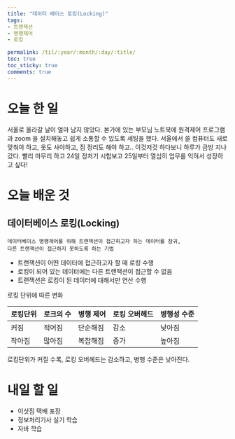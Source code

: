 ```yaml
---
title: "데이터 베이스 로킹(Locking)"
tags:
- 트랜잭션
- 병행제어
- 로킹

permalink: /til/:year/:month/:day/:title/
toc: true
toc_sticky: true
comments: true
---
```


# 오늘 한 일
서울로 올라갈 날이 얼마 남지 않았다. 본가에 있는 부모님 노트북에 원격제어 프로그램과 zoom 을 설치해놓고
쉽게 소통할 수 있도록 세팅을 했다. 서울에서 쓸 컴퓨터도 새로 맞춰야 하고, 옷도 사야하고, 짐 정리도 해야 하고.. 
이것저것 하다보니 하루가 금방 지나갔다.
빨리 마무리 하고 24일 정처기 시험보고 25일부터 열심히 업무를 익혀서 성장하고 싶다!

# 오늘 배운 것

## 데이터베이스 로킹(Locking)
```
데이터베이스 병행제어를 위해 트랜잭션이 접근하고자 하는 데이터를 잠궈,
다른 트랜잭션이 접근하지 못하도록 하는 기법
```
- 트랜잭션이 어떤 데이터에 접근하고자 할 때 로킹 수행
- 로킹이 되어 있는 데이터에는 다른 트랜잭션이 접근할 수 없음
- 트랜잭션은 로킹이 된 데이터에 대해서만 연산 수행

로킹 단위에 따른 변화

로킹단위|로크의 수|병행 제어|로킹 오버헤드| 병행성 수준|
|----|---|---|----|----|
|커짐|적어짐|단순해짐|감소|낮아짐|
|작아짐|많아짐|복잡해짐|증가|높아짐|

로킹단위가 커질 수록, 로킹 오버헤드는 감소하고, 병행 수준은 낮아진다.


# 내일 할 일
- 이삿짐 택배 포장
- 정보처리기사 실기 학습
- 자바 학습
